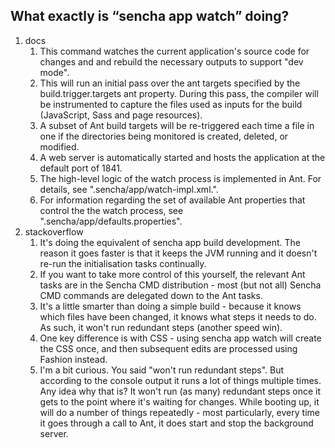 ## What exactly is “sencha app watch” doing?
1. docs
	1. This command watches the current application's source code for changes and and rebuild the necessary outputs to support "dev mode".
	1. This will run an initial pass over the ant targets specified by the build.trigger.targets ant property. During this pass, the compiler will be instrumented to capture the files used as inputs for the build (JavaScript, Sass and page resources).
	1. A subset of Ant build targets will be re-triggered each time a file in one if the directories being monitored is created, deleted, or modified.
	1. A web server is automatically started and hosts the application at the default port of 1841.
	1. The high-level logic of the watch process is implemented in Ant. For details, see ".sencha/app/watch-impl.xml.".
	1. For information regarding the set of available Ant properties that control the the watch process, see ".sencha/app/defaults.properties".
2. stackoverflow
	1. It's doing the equivalent of sencha app build development. The reason it goes faster is that it keeps the JVM running and it doesn't re-run the initialisation tasks continually.
	2. If you want to take more control of this yourself, the relevant Ant tasks are in the Sencha CMD distribution - most (but not all) Sencha CMD commands are delegated down to the Ant tasks.
	3. It's a little smarter than doing a simple build - because it knows which files have been changed, it knows what steps it needs to do. As such, it won't run redundant steps (another speed win).
	4. One key difference is with CSS - using sencha app watch will create the CSS once, and then subsequent edits are processed using Fashion instead.
	5. I'm a bit curious. You said "won't run redundant steps". But according to the console output it runs a lot of things multiple times. Any idea why that is? It won't run (as many) redundant steps once it gets to the point where it's waiting for changes. While booting up, it will do a number of things repeatedly - most particularly, every time it goes through a call to Ant, it does start and stop the background server.